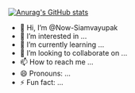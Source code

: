 [![Anurag's GitHub stats](https://github-readme-stats.vercel.app/api?username=Now-Siamvayupak&show_icons=true&theme=tokyonight)](https://github.com/anuraghazra/github-readme-stats)


- 👋 Hi, I’m @Now-Siamvayupak
- 👀 I’m interested in ...
- 🌱 I’m currently learning ...
- 💞️ I’m looking to collaborate on ...
- 📫 How to reach me ...
- 😄 Pronouns: ...
- ⚡ Fun fact: ...

<!---
Now-Siamvayupak/Now-Siamvayupak is a ✨ special ✨ repository because its `README.md` (this file) appears on your GitHub profile.
You can click the Preview link to take a look at your changes.
--->
